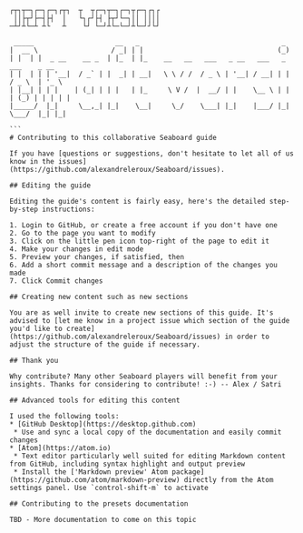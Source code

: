````
┌┬┐┬─┐┌─┐┌─┐┌┬┐  ┬  ┬┌─┐┬─┐┌─┐┬┌─┐┌┐┌
 ││├┬┘├─┤├┤  │   └┐┌┘├┤ ├┬┘└─┐││ ││││
─┴┘┴└─┴ ┴└   ┴    └┘ └─┘┴└─└─┘┴└─┘┘└┘

 _____                    __   _                                   _                 
|  __ \                  / _| | |                                 (_)                
| |  | |  _ __    __ _  | |_  | |_    __   __   ___   _ __   ___   _    ___    _ __  
| |  | | | '__|  / _` | |  _| | __|   \ \ / /  / _ \ | '__| / __| | |  / _ \  | '_ \
| |__| | | |    | (_| | | |   | |_     \ V /  |  __/ | |    \__ \ | | | (_) | | | | |
|_____/  |_|     \__,_| |_|    \__|     \_/    \___| |_|    |___/ |_|  \___/  |_| |_|

```
# Contributing to this collaborative Seaboard guide

If you have [questions or suggestions, don't hesitate to let all of us know in the issues](https://github.com/alexandreleroux/Seaboard/issues).

## Editing the guide

Editing the guide's content is fairly easy, here's the detailed step-by-step instructions:

1. Login to GitHub, or create a free account if you don't have one
2. Go to the page you want to modify
3. Click on the little pen icon top-right of the page to edit it
4. Make your changes in edit mode
5. Preview your changes, if satisfied, then
6. Add a short commit message and a description of the changes you made
7. Click Commit changes

## Creating new content such as new sections

You are as well invite to create new sections of this guide. It's advised to [let me know in a project issue which section of the guide you'd like to create](https://github.com/alexandreleroux/Seaboard/issues) in order to adjust the structure of the guide if necessary.

## Thank you

Why contribute? Many other Seaboard players will benefit from your insights. Thanks for considering to contribute! :-) -- Alex / Satri

## Advanced tools for editing this content

I used the following tools:
* [GitHub Desktop](https://desktop.github.com)
 * Use and sync a local copy of the documentation and easily commit changes
* [Atom](https://atom.io)
 * Text editor particularly well suited for editing Markdown content from GitHub, including syntax highlight and output preview
 * Install the ['Markdown preview' Atom package](https://github.com/atom/markdown-preview) directly from the Atom settings panel. Use `control-shift-m` to activate

## Contributing to the presets documentation

TBD - More documentation to come on this topic
